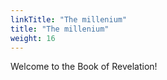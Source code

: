 ```yaml
---
linkTitle: "The millenium"
title: "The millenium"
weight: 16
---
```


Welcome to the Book of Revelation!

<!--more-->

